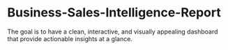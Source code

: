 # Business-Sales-Intelligence-Report
The goal is to have a clean, interactive, and visually appealing dashboard that provide actionable insights at a glance.
